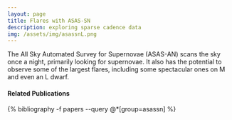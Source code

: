 ```yaml
---
layout: page
title: Flares with ASAS-SN
description: exploring sparse cadence data
img: /assets/img/asassnL.png
---
```


The All Sky Automated Survey for Supernovae (ASAS-AN) scans the sky once a night, primarily looking for supernovae. It also has the potential to observe some of the largest flares, including some spectacular ones on M and even an L dwarf. 


#### Related Publications

{% bibliography -f papers --query @*[group=asassn] %}
